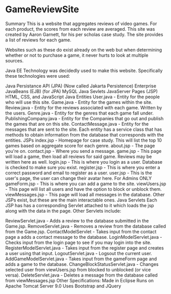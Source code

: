 # GameReviewSite
Summary
This is a website that aggregates reviews of video games. For each product, the scores from each review are averaged. This site was created by Aaron Garnett, for his per scholas case study. The site provides a list of reviews for each game.

Websites such as these do exist already on the web but when determining whether or not to purchase a game, it never hurts to look at multiple sources.

Java EE Technology was decidedly used to make this website. Specifically these technologies were used:

Java Persistance API (JPA) (Now called Jakarta Persistence)
Enterprise JavaBeans (EJB) (for JPA)
MySQL
Java Sevlets
JavaServer Pages (JSP)
HTML, CSS, and JavaScript
Java Entities
User.java - Entity for the people who will use this site.
Game.java - Entity for the games within the site.
Review.java - Entity for the reviews associated with each game. Written by the users.
Genre.java - Entity for the genres that each game fall under.
PublishingCompany.java - Entity for the Companies that go out and publish the games that are on this site.
ContactMessage.java - Entity for the messages that are sent to the site.
Each entity has a service class that has methods to obtain information from the database that corresponds with the entities.
JSPs
index.jsp - Homepage for case study. This will list the top 10 games based on aggregate score for each genre.
about.jsp - The page you're on.
contact.jsp - Where you send a message.
game.jsp - This page will load a game, then load all reviews for said game. Reviews may be written here as well.
login.jsp - This is where you login as a user. Database is checked to make sure you exist.
register.jsp - This is where you enter a correct password and email to register as a user.
user.jsp - This is the user's page, the user can change their avatar here.
For Admins ONLY
gameForm.jsp - This is where you can add a game to the site.
viewUsers.jsp - This page will list all users and have the option to block or unblock them.
viewMessages.jsp - This page will load all messages in the database.
Other JSPs exist, but these are the main interactable ones.
Java Servlets
Each JSP has has a corresponding Servlet attached to it which loads the jsp along with the data in the page. Other Servlets include:

ReviewServlet.java - Adds a review to the database submitted in the Game.jsp.
RemoveServlet.java - Removes a review from the database called from the Game.jsp.
ContactModelServlet - Takes input from the contact page a adds a contact message to the database.
LoginModelServlet.java - Checks input from the login page to see if you may login into the site.
RegisterModelServlet.java - Takes input from the register page and creates a user using that input.
LogoutServlet.java - Logsout the current user.
AddGameModelServlet.java - Takes input from the gameForm page and adds a game to the database.
ChangeBlockStatusServlet.java - Changes selected user from viewUsers.jsp from blocked to unblocked (or vice versa).
DeleteServlet.java - Deletes a message from the database called from viewMessages.jsp
Other Specifications:
Made in Eclipse
Runs on Apache Tomcat Server 9.0
Uses Bootstrap and JQuery
